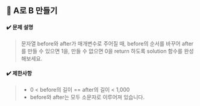 ## :blue_book: A로 B 만들기

#### :heavy_check_mark: 문제 설명 
> 문자열 before와 after가 매개변수로 주어질 때, before의 순서를 바꾸어 after를 만들 수 있으면 1을, 만들 수 없으면 0을 return 하도록 solution 함수를 완성해보세요.

#### :heavy_check_mark: 제한사항
> * 0 < before의 길이 == after의 길이 < 1,000
> * before와 after는 모두 소문자로 이루어져 있습니다.
